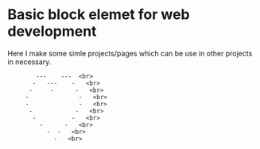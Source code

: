 # Basic block elemet for web development<br>
Here I make some simle projects/pages which can be use in other projects in necessary.


            ---    ---  <br>
           -   ---    -   <br>
          -     -      -   <br>
         -              -   <br>
         -              -   <br>
          -            -   <br>
           -          -   <br>
             -      -   <br>
               -  -   <br>
                 -   <br>
